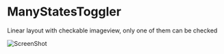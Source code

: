 ManyStatesToggler
=================

Linear layout with checkable imageview, only one of them can be checked

![ScreenShot](https://raw.github.com/nichtemna/ManyStatesToggler/master/Screenshot_2013-08-16-16-23-37.png)

